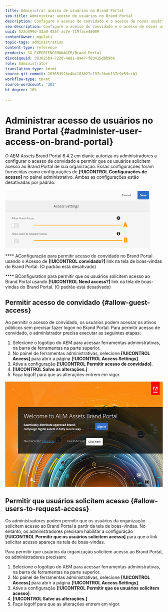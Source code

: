 ```yaml
---
title: Administrar acesso de usuários no Brand Portal
seo-title: Administrar acesso de usuários no Brand Portal
description: Configure o acesso de convidado e o acesso de novos usuários no portal da marca.
seo-description: Configure o acesso de convidado e o acesso de novos usuários no portal da marca.
uuid: 522b499d-33a0-455f-ac7e-719face48009
contentOwner: mgulati
topic-tags: administration
content-type: reference
products: SG_EXPERIENCEMANAGER/Brand_Portal
discoiquuid: 393025b4-722d-4e81-8a47-f83415d0b9b6
role: Administrator
translation-type: tm+mt
source-git-commit: 263653916e4bc183827c197c3beb137c9e59ccb1
workflow-type: tm+mt
source-wordcount: '303'
ht-degree: 10%

---
```



# Administrar acesso de usuários no Brand Portal {#administer-user-access-on-brand-portal}

O AEM Assets Brand Portal 6.4.2 em diante autoriza os administradores a configurar o acesso de convidado e permitir que os usuários solicitem acesso ao Brand Portal de sua organização. Essas configurações foram fornecidas como configurações de **[!UICONTROL Configurações de acesso]** no painel administrativo. Ambas as configurações estão desativadas por padrão.

![](assets/access-configs.png)

****   AConfiguração para permitir acesso de convidado no Brand Portal usando o Acesso de  **[!UICONTROL convidado?]** link na tela de boas-vindas do Brand Portal. (O padrão está desativado)

****   BConfiguration para permitir que os usuários solicitem acesso ao Brand Portal usando  **[!UICONTROL Need access?]** link na tela de boas-vindas do Brand Portal. (O padrão está desativado)

## Permitir acesso de convidado {#allow-guest-access}

Ao permitir o acesso de convidado, os usuários podem acessar os ativos públicos sem precisar fazer logon no Brand Portal.
Para permitir acesso de convidado, o administrador precisa executar as seguintes etapas:

1. Selecione o logotipo do AEM para acessar ferramentas administrativas, na barra de ferramentas na parte superior.
1. No painel de ferramentas administrativas, selecione **[!UICONTROL Access]** para abrir a página **[!UICONTROL Access Settings]**.
1. Ative a configuração **[!UICONTROL Permitir acesso de convidado]**.
1. **[!UICONTROL Salve as alterações.]**
1. Faça logoff para que as alterações entrem em vigor.

![](assets/bp-welcome-screen.png)

## Permitir que usuários solicitem acesso {#allow-users-to-request-access}

Os administradores podem permitir que os usuários da organização solicitem acesso ao Brand Portal a partir da tela de boas-vindas. No entanto, os administradores precisam habilitar a configuração **[!UICONTROL Permitir que os usuários solicitem acesso]** para que o link solicitar acesso apareça na tela de boas-vindas.

Para permitir que usuários da organização solicitem acesso ao Brand Portal, os administradores precisam:

1. Selecione o logotipo do AEM para acessar ferramentas administrativas, na barra de ferramentas na parte superior.
1. No painel de ferramentas administrativas, selecione **[!UICONTROL Access]** para abrir a página **[!UICONTROL Access Settings]**.
1. Ative a configuração **[!UICONTROL Permitir que os usuários solicitem acesso]**.
1. **[!UICONTROL Salve as alterações.]**
1. Faça logoff para que as alterações entrem em vigor.
